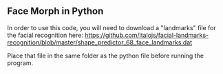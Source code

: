 ## Face Morph in Python
In order to use this code, you will need to download a "landmarks" file for the facial recognition here: https://github.com/italojs/facial-landmarks-recognition/blob/master/shape_predictor_68_face_landmarks.dat

Place that file in the same folder as the python file before running the program.

